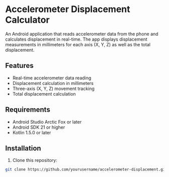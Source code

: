 # Accelerometer Displacement Calculator

An Android application that reads accelerometer data from the phone and calculates displacement in real-time. The app displays displacement measurements in millimeters for each axis (X, Y, Z) as well as the total displacement.

## Features

- Real-time accelerometer data reading
- Displacement calculation in millimeters
- Three-axis (X, Y, Z) movement tracking
- Total displacement calculation

## Requirements

- Android Studio Arctic Fox or later
- Android SDK 21 or higher
- Kotlin 1.5.0 or later

## Installation

1. Clone this repository:
```bash
git clone https://github.com/yourusername/accelerometer-displacement.git

